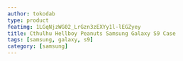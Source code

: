 ```yaml
---
author: tokodab
type: product
featimg: 1LGqNjzWG02_LrGzn3zEXYy1l-lEGZyey
title: Cthulhu Hellboy Peanuts Samsung Galaxy S9 Case
tags: [samsung, galaxy, s9]
category: [samsung]
---
```

